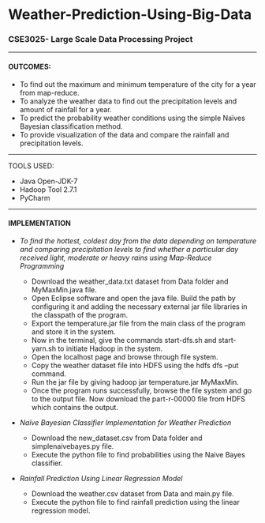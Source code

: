 # Weather-Prediction-Using-Big-Data
### CSE3025- Large Scale Data Processing Project 

---
#### OUTCOMES:

* To find out the maximum and minimum temperature of the city for a 
year from map-reduce.
* To analyze the weather data to find out the precipitation levels and 
amount of rainfall for a year.
* To predict the probability weather conditions using the simple Naïves 
Bayesian classification method.
* To provide visualization of the data and compare the rainfall and 
precipitation levels.

---
TOOLS USED:
* Java Open-JDK-7 
* Hadoop Tool 2.7.1
* PyCharm
---

#### IMPLEMENTATION
* *To find the hottest, coldest day from the data depending on temperature and comparing precipitation levels to find whether a particular day received light, moderate or heavy rains using Map-Reduce Programming*
  * Download the weather_data.txt dataset from Data folder and MyMaxMin.java file.
  * Open Eclipse software and open the java file. Build the path by configuring it and adding the necessary external jar file libraries in the classpath of the program.
  * Export the temperature.jar file from the main class of the program and store it in the system.
  * Now in the terminal, give the commands start-dfs.sh and start-yarn.sh to initiate Hadoop in the system.
  * Open the localhost page and browse through file system.
  * Copy the weather dataset file into HDFS using the hdfs dfs –put command.
  * Run the jar file by giving hadoop jar temperature.jar MyMaxMin.
  * Once the program runs successfully, browse the file system and go to the output file. Now download the part-r-00000 file from HDFS which contains the output.

* *Naïve Bayesian Classifier Implementation for Weather Prediction*
  * Download the new_dataset.csv from Data folder and simplenaivebayes.py file.
  * Execute the python file to find probabilities using the Naive Bayes classifier.
* *Rainfall Prediction Using Linear Regression Model*
  * Download the weather.csv dataset from Data and main.py file.
  * Execute the python file to find rainfall prediction using the linear regression model.

